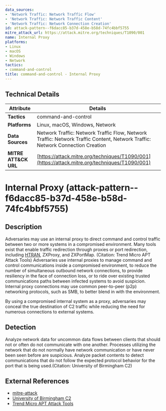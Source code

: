 ```yaml
---
data_sources:
- 'Network Traffic: Network Traffic Flow'
- 'Network Traffic: Network Traffic Content'
- 'Network Traffic: Network Connection Creation'
id: attack-pattern--f6dacc85-b37d-458e-b58d-74fc4bbf5755
mitre_attack_url: https://attack.mitre.org/techniques/T1090/001
name: Internal Proxy
platforms:
- Linux
- macOS
- Windows
- Network
tactics:
- command-and-control
title: command-and-control - Internal Proxy
---
```


## Technical Details

| Attribute | Details |
|-----------|----------|
| **Tactics** | command-and-control |
| **Platforms** | Linux, macOS, Windows, Network |
| **Data Sources** | Network Traffic: Network Traffic Flow, Network Traffic: Network Traffic Content, Network Traffic: Network Connection Creation |
| **MITRE ATT&CK URL** | [https://attack.mitre.org/techniques/T1090/001](https://attack.mitre.org/techniques/T1090/001) |

# Internal Proxy (attack-pattern--f6dacc85-b37d-458e-b58d-74fc4bbf5755)

## Description
Adversaries may use an internal proxy to direct command and control traffic between two or more systems in a compromised environment. Many tools exist that enable traffic redirection through proxies or port redirection, including [HTRAN](https://attack.mitre.org/software/S0040), ZXProxy, and ZXPortMap. (Citation: Trend Micro APT Attack Tools) Adversaries use internal proxies to manage command and control communications inside a compromised environment, to reduce the number of simultaneous outbound network connections, to provide resiliency in the face of connection loss, or to ride over existing trusted communications paths between infected systems to avoid suspicion. Internal proxy connections may use common peer-to-peer (p2p) networking protocols, such as SMB, to better blend in with the environment.

By using a compromised internal system as a proxy, adversaries may conceal the true destination of C2 traffic while reducing the need for numerous connections to external systems.

## Detection
Analyze network data for uncommon data flows between clients that should not or often do not communicate with one another. Processes utilizing the network that do not normally have network communication or have never been seen before are suspicious. Analyze packet contents to detect communications that do not follow the expected protocol behavior for the port that is being used.(Citation: University of Birmingham C2)

## External References
- [mitre-attack](https://attack.mitre.org/techniques/T1090/001)
- [University of Birmingham C2](https://arxiv.org/ftp/arxiv/papers/1408/1408.1136.pdf)
- [Trend Micro APT Attack Tools](http://blog.trendmicro.com/trendlabs-security-intelligence/in-depth-look-apt-attack-tools-of-the-trade/)
